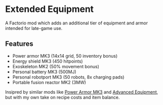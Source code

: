 # Extended Equipment
A Factorio mod which adds an additional tier of equipment and armor intended for late-game use.

## Features
  - Power armor MK3 (14x14 grid, 50 inventory bonus)
  - Energy shield MK3 (450 hitpoints)
  - Exoskeleton MK2 (50% movement bonus)
  - Personal battery MK3 (500MJ)
  - Personal robotport MK3 (50 robots, 8x charging pads)
  - Portable fusion reactor MK2 (3MW)

Insipred by similar mods like [Power Armor MK3](https://mods.factorio.com/mod/Power%20Armor%20MK3) and [Advanced Equipment](https://mods.factorio.com/mod/advanced-equipment), but with my own take on recipe costs and item balance.